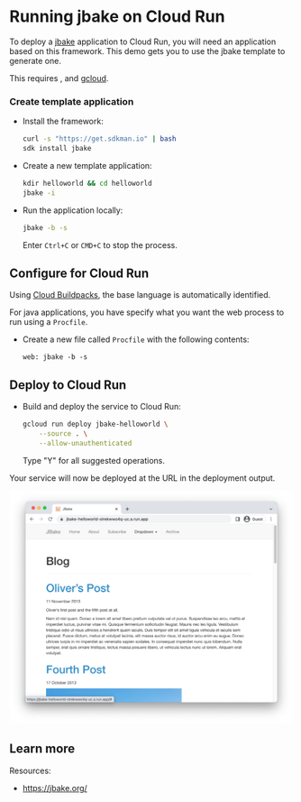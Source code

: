 # Running jbake on Cloud Run

<!--- Generated 2022-08-24 05:21:43.346648 -->

To deploy a [jbake](https://jbake.org/) application to Cloud Run, you will need an application
based on this framework. This demo gets you to use the jbake template to generate one. 

This requires , and [gcloud](https://cloud.google.com/sdk/docs/install). 

### Create template application


* Install the framework:

    ```bash
    curl -s "https://get.sdkman.io" | bash
    sdk install jbake

    ```

* Create a new template application:

    ```bash
    kdir helloworld && cd helloworld
    jbake -i

    ```




* Run the application locally:

    ```bash
    jbake -b -s
    ```

    Enter `Ctrl+C` or `CMD+C` to stop the process.


## Configure for Cloud Run

Using [Cloud Buildpacks](https://github.com/GoogleCloudPlatform/buildpacks), 
the base language is automatically identified.



For java applications, you have specify what you want the web process to run using a `Procfile`. 

* Create a new file called `Procfile` with the following contents: 

    ```
    web: jbake -b -s
    ```







## Deploy to Cloud Run

* Build and deploy the service to Cloud Run: 


    ```bash
    gcloud run deploy jbake-helloworld \
        --source . \
        --allow-unauthenticated 
    ```

    Type "Y" for all suggested operations.


Your service will now be deployed at the URL in the deployment output.

![Example jbake deployment](example.png)

## Learn more

Resources: 

- https://jbake.org/
